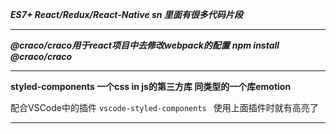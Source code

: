 ***ES7+ React/Redux/React-Native sn   里面有很多代码片段***

---



***@craco/craco用于react项目中去修改webpack的配置**   **npm install @craco/craco***

---



**styled-components 一个css in js的第三方库  同类型的一个库emotion**

配合VSCode中的插件 `vscode-styled-components ` 使用上面插件时就有高亮了

---

